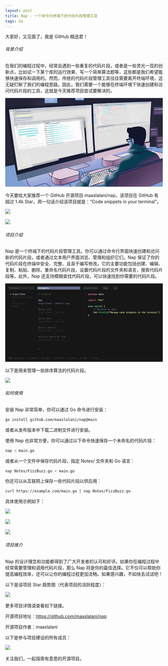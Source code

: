 ```yaml
---
layout: post
title: Nap - 一个命令行终端下的代码片段管理工具
tags: Go
---
```


大家好，又见面了，我是 GitHub 精选君！

###### 背景介绍

在我们的编程过程中，经常会遇到一些重复的代码片段，或者是一些灵光一现的创新点，比如试一下某个库的运行效果、写一个简单算法题等，这些都是我们希望能够快速保存和调用的。然而，传统的代码片段管理工具往往需要离开终端环境，这无疑打断了我们的编程思路。因此，我们需要一个能够在终端环境下快速创建和访问代码片段的工具，这就是今天推荐项目尝试要解决的。

![](https://raw.githubusercontent.com/ZhuPeng/pic/master/images/compress_ai_xx.png)

今天要给大家推荐一个 GitHub 开源项目 maaslalani/nap，该项目在 GitHub 有超过 1.4k Star，用一句话介绍该项目就是：“Code snippets in your terminal”。

![](https://user-images.githubusercontent.com/42545625/202545409-eb53f92a-233a-4f78-b598-a59c65248ad3.png)

![](https://user-images.githubusercontent.com/42545625/202577549-f2e0887a-b740-41f4-9408-c2f53673503f.gif)

###### 项目介绍

Nap 是一个终端下的代码片段管理工具。你可以通过命令行界面快速创建和访问新的代码片段，或者通过文本用户界面浏览、管理和组织它们。Nap 保证了你的代码片段在终端中安全、完整、且易于编写修改。它的主要功能包括创建、编辑、复制、粘贴、删除、重命名代码片段，设置代码片段的文件夹和语言，搜索代码片段等。此外，Nap 还支持模糊查找代码片段，可以快速找到你需要的代码片段。

![](https://raw.githubusercontent.com/ZhuPeng/pic/master/images/compress_image-20240427174642632.png)

以下是用来管理一些排序算法的代码片段。

![](https://user-images.githubusercontent.com/42545625/202768989-caf2ab62-b69d-4e2d-ac93-1517eab7f2ad.gif)

###### 如何使用

安装 Nap 非常简单，你可以通过 Go 命令进行安装：

```bash
go install github.com/maaslalani/nap@main
```

或者从发布版本中下载二进制文件进行安装。

使用 Nap 也非常方便，你可以通过以下命令快速保存一个未命名的代码片段：

```bash
nap < main.go
```

或者从一个文件中保存代码片段，指定 Notes/ 文件夹和 Go 语言：

```bash
nap Notes/FizzBuzz.go < main.go
```

你还可以从互联网上保存一些代码片段以供后用：

```bash
curl https://example.com/main.go | nap Notes/FizzBuzz.go
```

具体使用示例如下：

![](https://user-images.githubusercontent.com/42545625/202767159-134d679f-490f-4ad2-8875-cda604aa7b13.gif)

![](https://user-images.githubusercontent.com/42545625/202240249-d724fd73-2f90-4036-b9fc-6d2ccef982b3.gif)

![](https://user-images.githubusercontent.com/42545625/202242653-1696dda6-2527-4c38-b673-74d67ad1517f.gif)

###### 项目推介

Nap 的设计理念和功能都得到了广大开发者的认可和好评。如果你在编程过程中经常需要管理和调用代码片段，那么 Nap 将是你的最佳选择。它不仅可以帮助你提高编程效率，还可以让你的编程过程更加流畅。如果感兴趣，不如快去试试吧！

以下是该项目 Star 趋势图（代表项目的活跃程度）：

![](https://api.star-history.com/svg?repos=maaslalani/nap&type=Timeline)

更多项目详情请查看如下链接。

开源项目地址：https://github.com/maaslalani/nap 

开源项目作者：maaslalani

以下是参与项目建设的所有成员：

![](https://contrib.rocks/image?repo=maaslalani/nap)

关注我们，一起探索有意思的开源项目。

